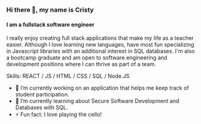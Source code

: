 ### Hi there 👋, my name is Cristy
#### I am a fullstack software engineer

I really enjoy creating full stack applications that make my life as a teacher easier. Although I love learning new languages, have most fun specializing in Javascript libraries with an additional interest in SQL databases. I'm also a bootcamp graduate and am open to software engineering and development positions where I can thrive as part of a team. 

Skills: REACT / JS / HTML / CSS / SQL / Node.JS

- 🔭 I’m currently working on an application that helps me keep track of student participation. 
- 🌱 I’m currently learning about Secure Software Development and Databases with SQL.  
- ⚡ Fun fact: I love playing the cello! 


